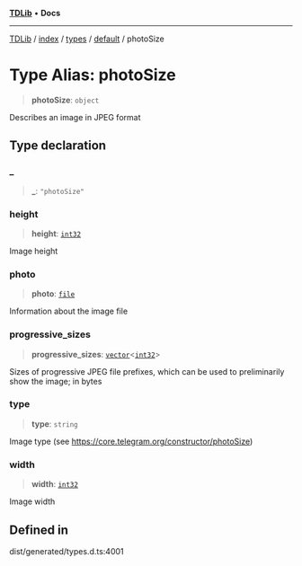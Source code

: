 [**TDLib**](../../../../../../README.md) • **Docs**

***

[TDLib](../../../../../../modules.md) / [index](../../../../../README.md) / [types](../../../README.md) / [default](../README.md) / photoSize

# Type Alias: photoSize

> **photoSize**: `object`

Describes an image in JPEG format

## Type declaration

### \_

> **\_**: `"photoSize"`

### height

> **height**: [`int32`](int32-1.md)

Image height

### photo

> **photo**: [`file`](file-1.md)

Information about the image file

### progressive\_sizes

> **progressive\_sizes**: [`vector`](vector.md)\<[`int32`](int32-1.md)\>

Sizes of progressive JPEG file prefixes, which can be used to preliminarily show the image; in bytes

### type

> **type**: `string`

Image type (see https://core.telegram.org/constructor/photoSize)

### width

> **width**: [`int32`](int32-1.md)

Image width

## Defined in

dist/generated/types.d.ts:4001
